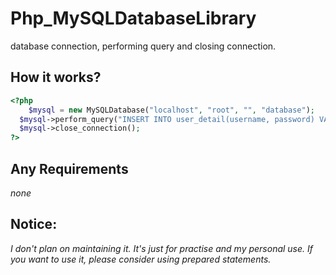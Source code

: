 # Php_MySQLDatabaseLibrary
database connection, performing query and closing connection. 

## How it works?

```php
<?php
	$mysql = new MySQLDatabase("localhost", "root", "", "database");
  $mysql->perform_query("INSERT INTO user_detail(username, password) VALUES ('Abraham', 875)");
  $mysql->close_connection();
?>
```

## Any Requirements

*none*

## Notice:

*I don't plan on maintaining it. It's just for practise and my personal use. If you want to use it, please consider using prepared statements.*
